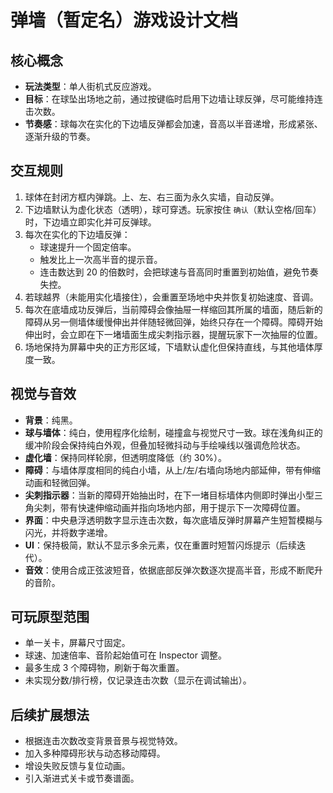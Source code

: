 # 弹墙（暂定名）游戏设计文档

## 核心概念

- **玩法类型**：单人街机式反应游戏。
- **目标**：在球坠出场地之前，通过按键临时启用下边墙让球反弹，尽可能维持连击次数。
- **节奏感**：球每次在实化的下边墙反弹都会加速，音高以半音递增，形成紧张、逐渐升级的节奏。

## 交互规则

1. 球体在封闭方框内弹跳。上、左、右三面为永久实墙，自动反弹。
2. 下边墙默认为虚化状态（透明），球可穿透。玩家按住 `确认`（默认空格/回车）时，下边墙立即实化并可反弹球。
3. 每次在实化的下边墙反弹：
   - 球速提升一个固定倍率。
   - 触发比上一次高半音的提示音。
   - 连击数达到 20 的倍数时，会把球速与音高同时重置到初始值，避免节奏失控。
4. 若球越界（未能用实化墙接住），会重置至场地中央并恢复初始速度、音调。
5. 每次在底墙成功反弹后，当前障碍会像抽屉一样缩回其所属的墙面，随后新的障碍从另一侧墙体缓慢伸出并伴随轻微回弹，始终只存在一个障碍。障碍开始伸出时，会立即在下一堵墙面生成尖刺指示器，提醒玩家下一次抽屉的位置。
6. 场地保持为屏幕中央的正方形区域，下墙默认虚化但保持直线，与其他墙体厚度一致。

## 视觉与音效

- **背景**：纯黑。
- **球与墙体**：纯白，使用程序化绘制，碰撞盒与视觉尺寸一致。球在浅角纠正的缓冲阶段会保持纯白外观，但叠加轻微抖动与手绘噪线以强调危险状态。
- **虚化墙**：保持同样轮廓，但透明度降低（约 30%）。
- **障碍**：与墙体厚度相同的纯白小墙，从上/左/右墙向场地内部延伸，带有伸缩动画和轻微回弹。
- **尖刺指示器**：当新的障碍开始抽出时，在下一堵目标墙体内侧即时弹出小型三角尖刺，带有快速伸缩动画并指向场地内部，用于提示下一次障碍位置。
- **界面**：中央悬浮透明数字显示连击次数，每次底墙反弹时屏幕产生短暂模糊与闪光，并将数字递增。
- **UI**：保持极简，默认不显示多余元素，仅在重置时短暂闪烁提示（后续迭代）。
- **音效**：使用合成正弦波短音，依据底部反弹次数逐次提高半音，形成不断爬升的音阶。

## 可玩原型范围

- 单一关卡，屏幕尺寸固定。
- 球速、加速倍率、音阶起始值可在 Inspector 调整。
- 最多生成 3 个障碍物，刷新于每次重置。
- 未实现分数/排行榜，仅记录连击次数（显示在调试输出）。

## 后续扩展想法

- 根据连击次数改变背景音景与视觉特效。
- 加入多种障碍形状与动态移动障碍。
- 增设失败反馈与复位动画。
- 引入渐进式关卡或节奏谱面。
